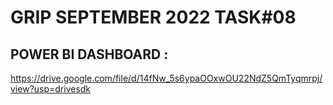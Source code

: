 # GRIP SEPTEMBER 2022 TASK#08

## POWER BI DASHBOARD :
https://drive.google.com/file/d/14fNw_5s6ypaOOxwOU22NdZ5QmTyqmrpj/view?usp=drivesdk
